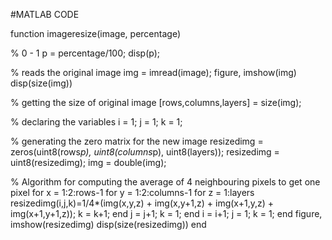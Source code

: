 
#MATLAB CODE

function imageresize(image, percentage)

% 0 - 1
p = percentage/100;
disp(p);


% reads the original image
img = imread(image);
figure, imshow(img)
disp(size(img))


% getting the size of original image
[rows,columns,layers] = size(img);


% declaring the variables
i = 1; j = 1; k = 1;


% generating the zero matrix for the new image 
resizedimg = zeros(uint8(rows*p), uint8(columns*p), uint8(layers));
resizedimg = uint8(resizedimg);
img = double(img);


% Algorithm for computing the average of 4 neighbouring pixels to get one pixel
for x = 1:2:rows-1
    for y = 1:2:columns-1
        for z = 1:layers
            resizedimg(i,j,k)=1/4*(img(x,y,z) + img(x,y+1,z) + img(x+1,y,z) + img(x+1,y+1,z));
            k = k+1;
        end
        j = j+1;
        k = 1;
    end
    i = i+1;
    j = 1;
    k = 1;
end
figure, imshow(resizedimg)
disp(size(resizedimg))
end
